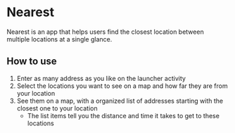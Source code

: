 # Nearest
Nearest is an app that helps users find the closest location between multiple locations at a single glance. 

## How to use
1. Enter as many address as you like on the launcher activity 
2. Select the locations you want to see on a map and how far they are from your location
3. See them on a map, with a organized list of addresses starting with the closest one to your location
      - The list items tell you the  distance and time it takes to get to these locations

